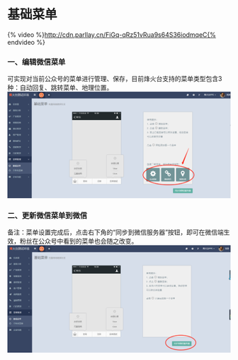 # 基础菜单

{% video %}http://cdn.parllay.cn/FiGq-qRz51vRua9s64S36iodmqeC{% endvideo %}

### 一、编辑微信菜单

可实现对当前公众号的菜单进行管理、保存，目前烽火台支持的菜单类型包含3种：自动回复、跳转菜单、地理位置。  
![](/assets/1516598230%281%29.png)

### 二、更新微信菜单到微信

备注：菜单设置完成后，点击右下角的“同步到微信服务器”按钮，即可在微信端生效，粉丝在公众号中看到的菜单也会随之改变。  
![](/assets/1516598100%281%29.png)

